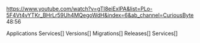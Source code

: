 https://www.youtube.com/watch?v=gTI8eiExlPA&list=PLo-5F4Vt4vYTKr_BHrLr59Uh4MQegoWdH&index=6&ab_channel=CuriousByte
48:56



Applications
    Services[]
        Versions[]
            Migrations[]
    Releases[]
        Services[]
    